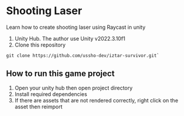 # Shooting Laser
Learn how to create shooting laser using Raycast in unity

1. Unity Hub. The author use Unity v2022.3.10f1
2. Clone this repository

```
git clone https://github.com/ussho-dev/iztar-survivor.git`
```

## How to run this game project

1. Open your unity hub then open project directory
2. Install required dependencies
3. If there are assets that are not rendered correctly, right click on the asset then reimport
